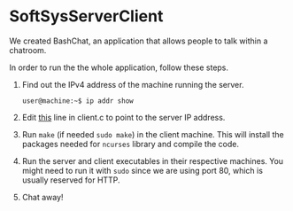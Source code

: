 # SoftSysServerClient
We created BashChat, an application that allows people to talk within a chatroom.

In order to run the the whole application, follow these steps.

1. Find out the IPv4 address of the machine running the server.
      ```
      user@machine:~$ ip addr show
      ```

1. Edit [this](https://github.com/shrutiyer/SoftSysServerClient/blob/master/source/client.c#L108) line in client.c to point to the server IP address.

1. Run `make` (if needed `sudo make`) in the client machine. This will install the packages needed for `ncurses` library and compile the code.

1. Run the server and client executables in their respective machines. You might need to run it with `sudo` since we are using port 80, which is usually reserved for HTTP.

1. Chat away!
